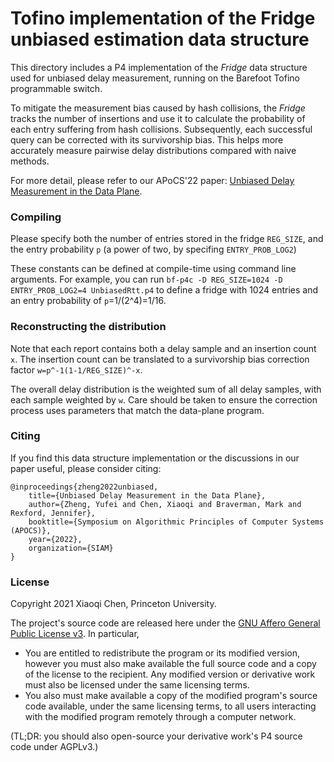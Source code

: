 
# Tofino implementation of the Fridge unbiased estimation data structure 

This directory includes a P4 implementation of the *Fridge* data structure used for unbiased delay measurement, running on the Barefoot Tofino programmable switch. 

To mitigate the measurement bias caused by hash collisions, the *Fridge* tracks the number of insertions and use it to calculate the probability of each entry suffering from hash collisions. Subsequently, each successful query can be corrected with its survivorship bias. This helps more accurately measure pairwise delay distributions compared with naive methods.

For more detail, please refer to our APoCS'22 paper: [Unbiased Delay Measurement in the Data Plane](#TBD).

### Compiling

Please specify both the number of entries stored in the fridge `REG_SIZE`, and the entry probability `p` (a power of two, by specifing `ENTRY_PROB_LOG2`)

These constants can be defined at compile-time using command line arguments. For example, you can run `bf-p4c -D REG_SIZE=1024 -D ENTRY_PROB_LOG2=4 UnbiasedRtt.p4` to define a fridge with 1024 entries and an entry probability of `p`=1/(2^4)=1/16.

### Reconstructing the distribution

Note that each report contains both a delay sample and an insertion count `x`. The insertion count can be translated to a survivorship bias correction factor `w=p^-1(1-1/REG_SIZE)^-x`.

The overall delay distribution is the weighted sum of all delay samples, with each sample weighted by `w`. Care should be taken to ensure the correction process uses parameters that match the data-plane program.

### Citing
If you find this data structure implementation or the discussions in our paper useful, please consider citing:

    @inproceedings{zheng2022unbiased,
        title={Unbiased Delay Measurement in the Data Plane},
        author={Zheng, Yufei and Chen, Xiaoqi and Braverman, Mark and Rexford, Jennifer},
        booktitle={Symposium on Algorithmic Principles of Computer Systems (APOCS)},
        year={2022},
        organization={SIAM}
    }

### License

Copyright 2021 Xiaoqi Chen, Princeton University.

The project's source code are released here under the [GNU Affero General Public License v3](https://www.gnu.org/licenses/agpl-3.0.html). In particular,
- You are entitled to redistribute the program or its modified version, however you must also make available the full source code and a copy of the license to the recipient. Any modified version or derivative work must also be licensed under the same licensing terms.
- You also must make available a copy of the modified program's source code available, under the same licensing terms, to all users interacting with the modified program remotely through a computer network.

(TL;DR: you should also open-source your derivative work's P4 source code under AGPLv3.)
